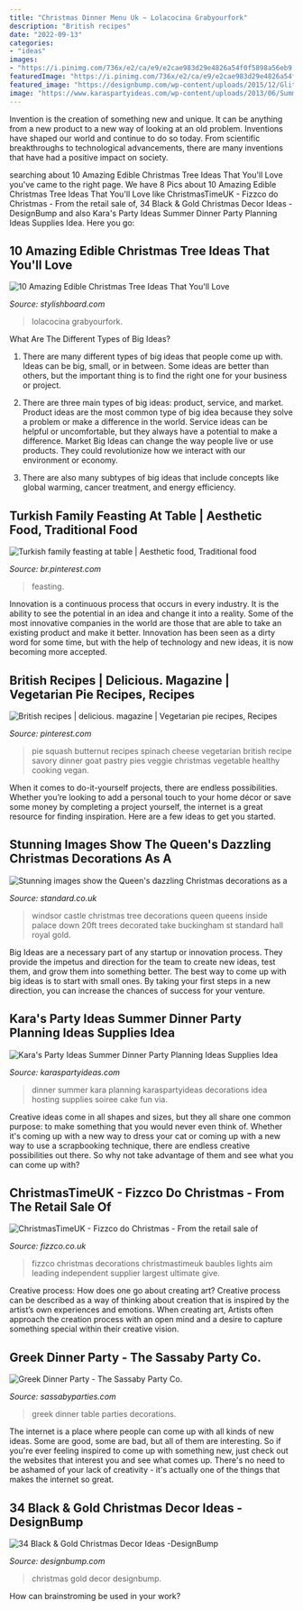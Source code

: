 ```yaml
---
title: "Christmas Dinner Menu Uk ~ Lolacocina Grabyourfork"
description: "British recipes"
date: "2022-09-13"
categories:
- "ideas"
images:
- "https://i.pinimg.com/736x/e2/ca/e9/e2cae983d29e4826a54f0f5898a56eb9.jpg"
featuredImage: "https://i.pinimg.com/736x/e2/ca/e9/e2cae983d29e4826a54f0f5898a56eb9.jpg"
featured_image: "https://designbump.com/wp-content/uploads/2015/12/Glittering-Black-And-Gold-Christmas-Decor-ideas-35.jpg"
image: "https://www.karaspartyideas.com/wp-content/uploads/2013/06/Summer-Dinner-Party-3.jpg"
---
```



Invention is the creation of something new and unique. It can be anything from a new product to a new way of looking at an old problem. Inventions have shaped our world and continue to do so today. From scientific breakthroughs to technological advancements, there are many inventions that have had a positive impact on society.

	

		
searching about 10 Amazing Edible Christmas Tree Ideas That You&#039;ll Love you've came to the right page. We have 8 Pics about 10 Amazing Edible Christmas Tree Ideas That You&#039;ll Love like ChristmasTimeUK - Fizzco do Christmas - From the retail sale of, 34 Black &amp; Gold Christmas Decor Ideas -DesignBump and also Kara&#039;s Party Ideas Summer Dinner Party Planning Ideas Supplies Idea. Here you go:
		
    
## 10 Amazing Edible Christmas Tree Ideas That You&#039;ll Love

<img loading=lazy src="http://www.stylishboard.com/wp-content/uploads/2014/11/715.jpg" onerror="this.onerror=null;this.src='https://tse2.mm.bing.net/th?id=OIP.YSfb4Jx7u_XtKnn49aARnQHaKR&amp;pid=15.1';" alt="10 Amazing Edible Christmas Tree Ideas That You&#039;ll Love">

_Source: stylishboard.com_

>lolacocina grabyourfork. 

	

What Are The Different Types of Big Ideas?
1. There are many different types of big ideas that people come up with. Ideas can be big, small, or in between. Some ideas are better than others, but the important thing is to find the right one for your business or project.
2. There are three main types of big ideas: product, service, and market. Product ideas are the most common type of big idea because they solve a problem or make a difference in the world. Service ideas can be helpful or uncomfortable, but they always have a potential to make a difference. Market Big Ideas can change the way people live or use products. They could revolutionize how we interact with our environment or economy.

3. There are also many subtypes of big ideas that include concepts like global warming, cancer treatment, and energy efficiency.

    
## Turkish Family Feasting At Table | Aesthetic Food, Traditional Food

<img loading=lazy src="https://i.pinimg.com/736x/e2/ca/e9/e2cae983d29e4826a54f0f5898a56eb9.jpg" onerror="this.onerror=null;this.src='https://tse1.mm.bing.net/th?id=OIP.cK_OyokXPlaQGmpXbPWSbQHaLR&amp;pid=15.1';" alt="Turkish family feasting at table | Aesthetic food, Traditional food">

_Source: br.pinterest.com_

>feasting. 

	

Innovation is a continuous process that occurs in every industry. It is the ability to see the potential in an idea and change it into a reality. Some of the most innovative companies in the world are those that are able to take an existing product and make it better. Innovation has been seen as a dirty word for some time, but with the help of technology and new ideas, it is now becoming more accepted.

    
## British Recipes | Delicious. Magazine | Vegetarian Pie Recipes, Recipes

<img loading=lazy src="https://i.pinimg.com/736x/f0/75/3c/f0753cd88f11132ebe04cec1ccb570a5.jpg" onerror="this.onerror=null;this.src='https://tse3.mm.bing.net/th?id=OIP.LOhNuE7mkDTSSu_SsXuLZwHaJ9&amp;pid=15.1';" alt="British recipes | delicious. magazine | Vegetarian pie recipes, Recipes">

_Source: pinterest.com_

>pie squash butternut recipes spinach cheese vegetarian british recipe savory dinner goat pastry pies veggie christmas vegetable healthy cooking vegan. 

	

When it comes to do-it-yourself projects, there are endless possibilities. Whether you’re looking to add a personal touch to your home décor or save some money by completing a project yourself, the internet is a great resource for finding inspiration. Here are a few ideas to get you started.

    
## Stunning Images Show The Queen&#039;s Dazzling Christmas Decorations As A

<img loading=lazy src="https://www.standard.co.uk/s3fs-public/thumbnails/image/2017/11/23/22/windsorcastlechristmas.jpg" onerror="this.onerror=null;this.src='https://tse3.mm.bing.net/th?id=OIP.xIl2OqXJHlI2ZIrSk7kZgwHaE7&amp;pid=15.1';" alt="Stunning images show the Queen&#039;s dazzling Christmas decorations as a">

_Source: standard.co.uk_

>windsor castle christmas tree decorations queen queens inside palace down 20ft trees decorated take buckingham st standard hall royal gold. 

	

Big Ideas are a necessary part of any startup or innovation process. They provide the impetus and direction for the team to create new ideas, test them, and grow them into something better. The best way to come up with big ideas is to start with small ones. By taking your first steps in a new direction, you can increase the chances of success for your venture.

    
## Kara&#039;s Party Ideas Summer Dinner Party Planning Ideas Supplies Idea

<img loading=lazy src="https://www.karaspartyideas.com/wp-content/uploads/2013/06/Summer-Dinner-Party-3.jpg" onerror="this.onerror=null;this.src='https://tse2.mm.bing.net/th?id=OIP.6PrEaddIgIBkhXRexZoNLAHaLH&amp;pid=15.1';" alt="Kara&#039;s Party Ideas Summer Dinner Party Planning Ideas Supplies Idea">

_Source: karaspartyideas.com_

>dinner summer kara planning karaspartyideas decorations idea hosting supplies soiree cake fun via. 

	

Creative ideas come in all shapes and sizes, but they all share one common purpose: to make something that you would never even think of. Whether it's coming up with a new way to dress your cat or coming up with a new way to use a scrapbooking technique, there are endless creative possibilities out there. So why not take advantage of them and see what you can come up with?

    
## ChristmasTimeUK - Fizzco Do Christmas - From The Retail Sale Of

<img loading=lazy src="https://www.fizzco.co.uk/wp-content/uploads/2017/05/ChristmasTimeUK-3.jpg" onerror="this.onerror=null;this.src='https://tse2.mm.bing.net/th?id=OIP._1UGJCd3uvGSIKCFFZ1YJgHaLH&amp;pid=15.1';" alt="ChristmasTimeUK - Fizzco do Christmas - From the retail sale of">

_Source: fizzco.co.uk_

>fizzco christmas decorations christmastimeuk baubles lights aim leading independent supplier largest ultimate give. 

	

Creative process: How does one go about creating art?
Creative process can be described as a way of thinking about creation that is inspired by the artist’s own experiences and emotions. When creating art, Artists often approach the creation process with an open mind and a desire to capture something special within their creative vision.

    
## Greek Dinner Party - The Sassaby Party Co.

<img loading=lazy src="http://www.sassabyparties.com/uploads/4/4/1/7/44174909/3712131_orig.jpg" onerror="this.onerror=null;this.src='https://tse1.mm.bing.net/th?id=OIP.FyXAzvLEgnNYhIdSiQ8FBQHaLH&amp;pid=15.1';" alt="Greek Dinner Party - The Sassaby Party Co.">

_Source: sassabyparties.com_

>greek dinner table parties decorations. 

	

The internet is a place where people can come up with all kinds of new ideas. Some are good, some are bad, but all of them are interesting. So if you're ever feeling inspired to come up with something new, just check out the websites that interest you and see what comes up. There's no need to be ashamed of your lack of creativity - it's actually one of the things that makes the internet so great.

    
## 34 Black &amp; Gold Christmas Decor Ideas -DesignBump

<img loading=lazy src="https://designbump.com/wp-content/uploads/2015/12/Glittering-Black-And-Gold-Christmas-Decor-ideas-35.jpg" onerror="this.onerror=null;this.src='https://tse4.mm.bing.net/th?id=OIP.CMv3tFyXD20CmVa16TxfGwHaJ4&amp;pid=15.1';" alt="34 Black &amp; Gold Christmas Decor Ideas -DesignBump">

_Source: designbump.com_

>christmas gold decor designbump. 

	

How can brainstroming be used in your work?
 

